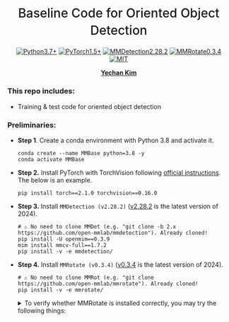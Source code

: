 <h1 align="center" style="font-weight: 500; line-height: 1.4;">
  Baseline Code for Oriented Object Detection
</h1>

<p align="center">
  <a href="#"><img alt="Python3.7+" src="https://img.shields.io/badge/Python-3.7+-blue?logo=python&logoColor=white"></a>
  <a href="#"><img alt="PyTorch1.5+" src="https://img.shields.io/badge/PyTorch-1.5+-orange?logo=pytorch&logoColor=white"></a>
  <a href="#"><img alt="MMDetection2.28.2" src="https://img.shields.io/badge/MMDetection-2.28.2-red?logo=mmlab&logoColor=white"></a>
  <a href="#"><img alt="MMRotate0.3.4" src="https://img.shields.io/badge/MMRotate-0.3.4-hotpink?logo=mmlab&logoColor=white"></a>
  <a href="#"><img alt="MIT" src="https://img.shields.io/badge/License-MIT-green?logo=MIT"></a>
</p>

<p align="center">
  <b><a href="https://github.com/unique-chan">Yechan Kim</a></b> 
</p>

### This repo includes:
* Training & test code for oriented object detection

### Preliminaries:


* **Step 1**. Create a conda environment with Python 3.8 and activate it.
    ~~~
    conda create --name MMBase python=3.8 -y
    conda activate MMBase
    ~~~

* **Step 2.** Install PyTorch with TorchVision following [official instructions](https://pytorch.org/get-started/locally/). The below is an example.
    ~~~
    pip install torch==2.1.0 torchvision==0.16.0
    ~~~

* **Step 3.** Install `MMDetection (v2.28.2)` ([v2.28.2](https://mmdetection.readthedocs.io/en/v2.28.2/) is the latest version of 2024).
    ~~~
    # ⚠️ No need to clone MMDet (e.g. "git clone -b 2.x https://github.com/open-mmlab/mmdetection"). Already cloned! 
    pip install -U openmim==0.3.9
    mim install mmcv-full==1.7.2
    pip install -v -e mmdetection/
    ~~~

* **Step 4.** Install `MMRotate (v0.3.4)` ([v0.3.4](https://mmrotate.readthedocs.io/en/v0.3.4/) is the latest version of 2024). 
    ~~~
    # ⚠️ No need to clone MMRot (e.g. "git clone https://github.com/open-mmlab/mmrotate"). Already cloned!
    pip install -v -e mmrotate/
    ~~~

    <details>
      <summary> To verify whether MMRotate is installed correctly, you may try the following things: </summary>
    
    * Download config and checkpoint files.
      * ~~~
        mim download mmrotate --config oriented_rcnn_r50_fpn_1x_dota_le90 --dest .
        ~~~
    * Verify the inference demo.
      * ~~~
        python mmrotate/demo/image_demo.py mmrotate/demo/demo.jpg oriented_rcnn_r50_fpn_1x_dota_le90.py oriented_rcnn_r50_fpn_1x_dota_le90-6d2b2ce0.pth --out-file result.jpg
        ~~~
    * If **result.jpg** is generated correctly, it means that the environment is set up properly.
    </details>

